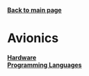 **[Back to main page](https://und-arc.github.io/research/index.html)**  

# Avionics

**[Hardware](https://und-arc.github.io/research/avionics/hardware.html)**  
**[Programming Languages](https://und-arc.github.io/avionics/languages.html)**    
